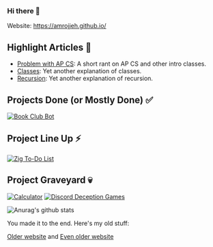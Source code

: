 ### Hi there 👋

Website: https://amrojjeh.github.io/

## Highlight Articles 📃
- [Problem with AP CS](https://medium.com/codex/the-problem-with-ap-cs-ad095f54960b?sk=2bc224fc8eb6fed6f072c97b4cce018c): A short rant on AP CS and other intro classes.
- [Classes](https://medium.com/codex/classes-b9027a594ba9?sk=1a579f83a6b67a15f1b47ce0c4ba68f4): Yet another explanation of classes.
- [Recursion](https://medium.com/codex/recursion-932aeac3f669?sk=b87ed7083f5daebbc91d8f1793ffe80b): Yet another explanation of recursion.

## Projects Done (or Mostly Done) ✅
[![Book Club Bot](https://github-readme-stats.vercel.app/api/pin/?username=amrojjeh&repo=BookClubBot&theme=onedark)](https://github.com/amrojjeh/BookClubBot)

## Project Line Up ⚡
[![Zig To-Do List](https://github-readme-stats.vercel.app/api/pin/?username=amrojjeh&repo=Zig-to-do-list&theme=onedark)](https://github.com/amrojjeh/Zig-to-do-list)

## Project Graveyard 💀
[![Calculator](https://github-readme-stats.vercel.app/api/pin/?username=amrojjeh&repo=Calculator&theme=onedark)](https://github.com/amrojjeh/Calculator)
[![Discord Deception Games](https://github-readme-stats.vercel.app/api/pin/?username=amrojjeh&repo=Discord-Deception-Games&theme=onedark)](https://github.com/amrojjeh/Discord-Deception-Games)

![Anurag's github stats](https://github-readme-stats.vercel.app/api?username=amrojjeh&show_icons=true&theme=onedark)

You made it to the end. Here's my old stuff:

[Older website](https://amrojjeh.github.io/Second-Site) and [Even older website](https://amrojjeh.github.io/First-Site)
